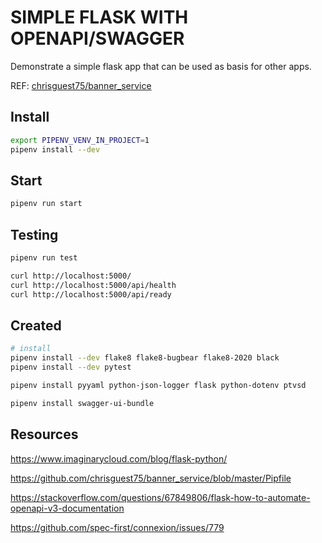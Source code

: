# SIMPLE FLASK WITH OPENAPI/SWAGGER

Demonstrate a simple flask app that can be used as basis for other apps.  

REF: [chrisguest75/banner_service](https://github.com/chrisguest75/banner_service)  

## Install

```sh
export PIPENV_VENV_IN_PROJECT=1
pipenv install --dev
```

## Start

```sh
pipenv run start
```

## Testing

```sh
pipenv run test

curl http://localhost:5000/
curl http://localhost:5000/api/health
curl http://localhost:5000/api/ready
```

## Created

```sh
# install
pipenv install --dev flake8 flake8-bugbear flake8-2020 black
pipenv install --dev pytest 

pipenv install pyyaml python-json-logger flask python-dotenv ptvsd

pipenv install swagger-ui-bundle  
```

## Resources

https://www.imaginarycloud.com/blog/flask-python/

https://github.com/chrisguest75/banner_service/blob/master/Pipfile

https://stackoverflow.com/questions/67849806/flask-how-to-automate-openapi-v3-documentation

https://github.com/spec-first/connexion/issues/779